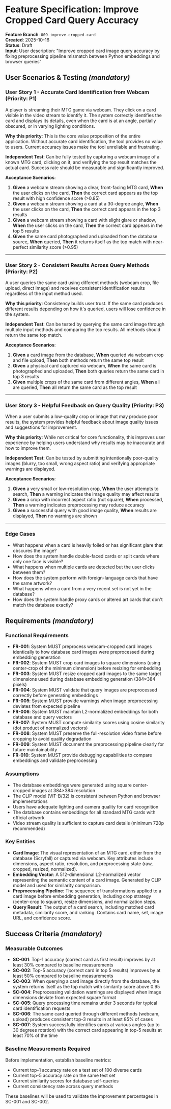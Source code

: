 # Feature Specification: Improve Cropped Card Query Accuracy

**Feature Branch**: `009-improve-cropped-card`  
**Created**: 2025-10-16  
**Status**: Draft  
**Input**: User description: "Improve cropped card image query accuracy by fixing preprocessing pipeline mismatch between Python embeddings and browser queries"

## User Scenarios & Testing *(mandatory)*

### User Story 1 - Accurate Card Identification from Webcam (Priority: P1)

A player is streaming their MTG game via webcam. They click on a card visible in the video stream to identify it. The system correctly identifies the card and displays its details, even when the card is at an angle, partially obscured, or in varying lighting conditions.

**Why this priority**: This is the core value proposition of the entire application. Without accurate card identification, the tool provides no value to users. Current accuracy issues make the tool unreliable and frustrating.

**Independent Test**: Can be fully tested by capturing a webcam image of a known MTG card, clicking on it, and verifying the top result matches the actual card. Success rate should be measurable and significantly improved.

**Acceptance Scenarios**:

1. **Given** a webcam stream showing a clear, front-facing MTG card, **When** the user clicks on the card, **Then** the correct card appears as the top result with high confidence score (>0.85)
2. **Given** a webcam stream showing a card at a 30-degree angle, **When** the user clicks on the card, **Then** the correct card appears in the top 3 results
3. **Given** a webcam stream showing a card with slight glare or shadow, **When** the user clicks on the card, **Then** the correct card appears in the top 5 results
4. **Given** the same card photographed and uploaded from the database source, **When** queried, **Then** it returns itself as the top match with near-perfect similarity score (>0.95)

---

### User Story 2 - Consistent Results Across Query Methods (Priority: P2)

A user queries the same card using different methods (webcam crop, file upload, direct image) and receives consistent identification results regardless of the input method used.

**Why this priority**: Consistency builds user trust. If the same card produces different results depending on how it's queried, users will lose confidence in the system.

**Independent Test**: Can be tested by querying the same card image through multiple input methods and comparing the top results. All methods should return the same top match.

**Acceptance Scenarios**:

1. **Given** a card image from the database, **When** queried via webcam crop and file upload, **Then** both methods return the same top result
2. **Given** a physical card captured via webcam, **When** the same card is photographed and uploaded, **Then** both queries return the same card in top 3 results
3. **Given** multiple crops of the same card from different angles, **When** all are queried, **Then** all return the same card as the top result

---

### User Story 3 - Helpful Feedback on Query Quality (Priority: P3)

When a user submits a low-quality crop or image that may produce poor results, the system provides helpful feedback about image quality issues and suggestions for improvement.

**Why this priority**: While not critical for core functionality, this improves user experience by helping users understand why results may be inaccurate and how to improve them.

**Independent Test**: Can be tested by submitting intentionally poor-quality images (blurry, too small, wrong aspect ratio) and verifying appropriate warnings are displayed.

**Acceptance Scenarios**:

1. **Given** a very small or low-resolution crop, **When** the user attempts to search, **Then** a warning indicates the image quality may affect results
2. **Given** a crop with incorrect aspect ratio (not square), **When** processed, **Then** a warning indicates preprocessing may reduce accuracy
3. **Given** a successful query with good image quality, **When** results are displayed, **Then** no warnings are shown

---

### Edge Cases

- What happens when a card is heavily foiled or has significant glare that obscures the image?
- How does the system handle double-faced cards or split cards where only one face is visible?
- What happens when multiple cards are detected but the user clicks between them?
- How does the system perform with foreign-language cards that have the same artwork?
- What happens when a card from a very recent set is not yet in the database?
- How does the system handle proxy cards or altered art cards that don't match the database exactly?

## Requirements *(mandatory)*

### Functional Requirements

- **FR-001**: System MUST preprocess webcam-cropped card images identically to how database card images were preprocessed during embedding generation
- **FR-002**: System MUST crop card images to square dimensions (using center-crop of the minimum dimension) before resizing for embedding
- **FR-003**: System MUST resize cropped card images to the same target dimensions used during database embedding generation (384×384 pixels)
- **FR-004**: System MUST validate that query images are preprocessed correctly before generating embeddings
- **FR-005**: System MUST provide warnings when image preprocessing deviates from expected pipeline
- **FR-006**: System MUST maintain L2-normalized embeddings for both database and query vectors
- **FR-007**: System MUST compute similarity scores using cosine similarity (dot product of normalized vectors)
- **FR-008**: System MUST preserve the full-resolution video frame before cropping to avoid quality degradation
- **FR-009**: System MUST document the preprocessing pipeline clearly for future maintainability
- **FR-010**: System MUST provide debugging capabilities to compare embeddings and validate preprocessing

### Assumptions

- The database embeddings were generated using square center-cropped images at 384×384 resolution
- The CLIP model (ViT-B/32) is consistent between Python and browser implementations
- Users have adequate lighting and camera quality for card recognition
- The database contains embeddings for all standard MTG cards with official artwork
- Video stream quality is sufficient to capture card details (minimum 720p recommended)

### Key Entities

- **Card Image**: The visual representation of an MTG card, either from the database (Scryfall) or captured via webcam. Key attributes include dimensions, aspect ratio, resolution, and preprocessing state (raw, cropped, resized, normalized).
- **Embedding Vector**: A 512-dimensional L2-normalized vector representing the semantic content of a card image. Generated by CLIP model and used for similarity comparison.
- **Preprocessing Pipeline**: The sequence of transformations applied to a card image before embedding generation, including crop strategy (center-crop to square), resize dimensions, and normalization steps.
- **Query Result**: The output of a card search, including matched card metadata, similarity score, and ranking. Contains card name, set, image URL, and confidence score.

## Success Criteria *(mandatory)*

### Measurable Outcomes

- **SC-001**: Top-1 accuracy (correct card as first result) improves by at least 30% compared to baseline measurements
- **SC-002**: Top-5 accuracy (correct card in top 5 results) improves by at least 50% compared to baseline measurements
- **SC-003**: When querying a card image directly from the database, the system returns itself as the top match with similarity score above 0.95
- **SC-004**: Preprocessing validation warnings are displayed when image dimensions deviate from expected square format
- **SC-005**: Query processing time remains under 3 seconds for typical card identification requests
- **SC-006**: The same card queried through different methods (webcam, upload) produces consistent top-3 results in at least 85% of cases
- **SC-007**: System successfully identifies cards at various angles (up to 30 degrees rotation) with the correct card appearing in top-5 results at least 70% of the time

### Baseline Measurements Required

Before implementation, establish baseline metrics:
- Current top-1 accuracy rate on a test set of 100 diverse cards
- Current top-5 accuracy rate on the same test set
- Current similarity scores for database self-queries
- Current consistency rate across query methods

These baselines will be used to validate the improvement percentages in SC-001 and SC-002.

